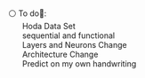 ⚪️ To do📝:<br>
&emsp;&ensp; Hoda Data Set<br>
&emsp;&ensp; sequential and functional <br>
&emsp;&ensp; Layers and Neurons Change<br>
&emsp;&ensp; Architecture Change<br>
&emsp;&ensp; Predict on my own handwriting<br>
